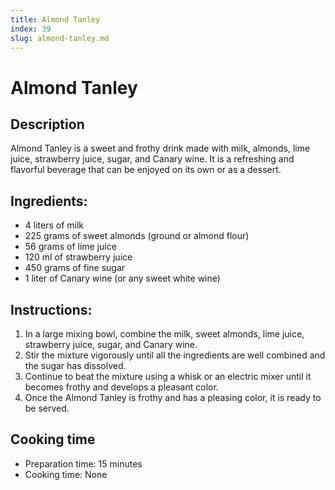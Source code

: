 ```yaml
---
title: Almond Tanley
index: 39
slug: almond-tanley.md
---
```


# Almond Tanley

## Description
Almond Tanley is a sweet and frothy drink made with milk, almonds, lime juice, strawberry juice, sugar, and Canary wine. It is a refreshing and flavorful beverage that can be enjoyed on its own or as a dessert.

## Ingredients:
- 4 liters of milk
- 225 grams of sweet almonds (ground or almond flour)
- 56 grams of lime juice
- 120 ml of strawberry juice
- 450 grams of fine sugar
- 1 liter of Canary wine (or any sweet white wine)

## Instructions:
1. In a large mixing bowl, combine the milk, sweet almonds, lime juice, strawberry juice, sugar, and Canary wine.
2. Stir the mixture vigorously until all the ingredients are well combined and the sugar has dissolved.
3. Continue to beat the mixture using a whisk or an electric mixer until it becomes frothy and develops a pleasant color.
4. Once the Almond Tanley is frothy and has a pleasing color, it is ready to be served.

## Cooking time
- Preparation time: 15 minutes
- Cooking time: None
